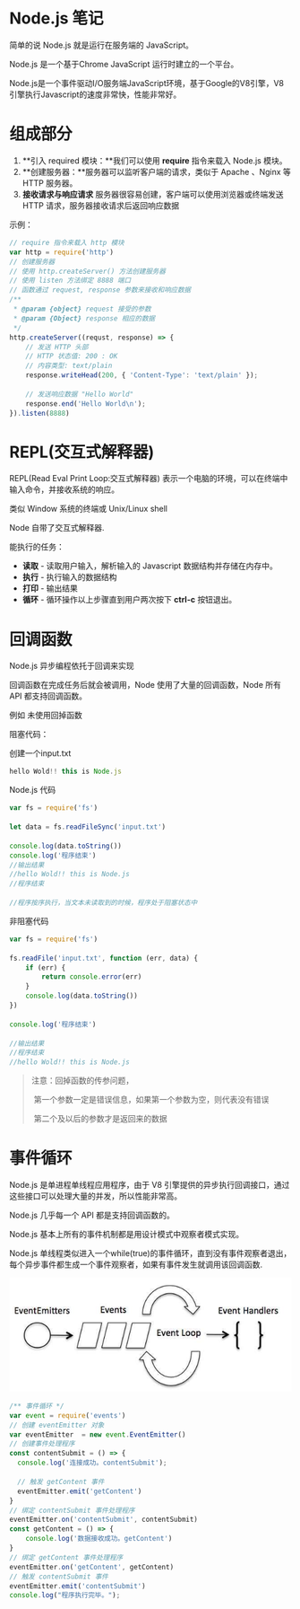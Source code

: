# Node.js 笔记

简单的说 Node.js 就是运行在服务端的 JavaScript。

Node.js 是一个基于Chrome JavaScript 运行时建立的一个平台。

Node.js是一个事件驱动I/O服务端JavaScript环境，基于Google的V8引擎，V8引擎执行Javascript的速度非常快，性能非常好。



# 组成部分

1. **引入 required 模块：**我们可以使用 **require** 指令来载入 Node.js 模块。
2. **创建服务器：**服务器可以监听客户端的请求，类似于 Apache 、Nginx 等 HTTP 服务器。
3. **接收请求与响应请求** 服务器很容易创建，客户端可以使用浏览器或终端发送 HTTP 请求，服务器接收请求后返回响应数据

示例：

```javascript
// require 指令来载入 http 模块
var http = require('http')
// 创建服务器
// 使用 http.createServer() 方法创建服务器
// 使用 listen 方法绑定 8888 端口
// 函数通过 request, response 参数来接收和响应数据
/**
 * @param {object} request 接受的参数
 * @param {Object} response 相应的数据
 */
http.createServer((requst, response) => {
    // 发送 HTTP 头部 
    // HTTP 状态值: 200 : OK
    // 内容类型: text/plain
    response.writeHead(200, { 'Content-Type': 'text/plain' });

    // 发送响应数据 "Hello World"
    response.end('Hello World\n');
}).listen(8888)
```



# REPL(交互式解释器)

REPL(Read Eval Print Loop:交互式解释器) 表示一个电脑的环境，可以在终端中输入命令，并接收系统的响应。

类似 Window 系统的终端或 Unix/Linux shell

Node 自带了交互式解释器.

能执行的任务：

- **读取** - 读取用户输入，解析输入的 Javascript 数据结构并存储在内存中。
- **执行** - 执行输入的数据结构
- **打印** - 输出结果
- **循环** - 循环操作以上步骤直到用户两次按下 **ctrl-c** 按钮退出。

# 回调函数

Node.js 异步编程依托于回调来实现

回调函数在完成任务后就会被调用，Node 使用了大量的回调函数，Node 所有 API 都支持回调函数。

例如 未使用回掉函数

阻塞代码：

创建一个input.txt

```js
hello Wold!! this is Node.js
```

Node.js 代码

```javascript
var fs = require('fs')

let data = fs.readFileSync('input.txt')

console.log(data.toString())
console.log('程序结束')
//输出结果 
//hello Wold!! this is Node.js
//程序结束

//程序按序执行，当文本未读取到的时候，程序处于阻塞状态中
```

非阻塞代码

```js
var fs = require('fs')

fs.readFile('input.txt', function (err, data) {
    if (err) {
        return console.error(err)
    }
    console.log(data.toString())
})

console.log('程序结束')

//输出结果
//程序结束
//hello Wold!! this is Node.js

```

> 注意：回掉函数的传参问题，
>
> ​	第一个参数一定是错误信息，如果第一个参数为空，则代表没有错误
>
> ​	第二个及以后的参数才是返回来的数据

# 事件循环

Node.js 是单进程单线程应用程序，由于 V8 引擎提供的异步执行回调接口，通过这些接口可以处理大量的并发，所以性能非常高。

Node.js 几乎每一个 API 都是支持回调函数的。

Node.js 基本上所有的事件机制都是用设计模式中观察者模式实现。

Node.js 单线程类似进入一个while(true)的事件循环，直到没有事件观察者退出，每个异步事件都生成一个事件观察者，如果有事件发生就调用该回调函数.

![img](1-创建服务器.assets/event_loop.jpg)

```js
/** 事件循环 */
var event = require('events')
// 创建 eventEmitter 对象
var eventEmitter  = new event.EventEmitter()
// 创建事件处理程序
const contentSubmit = () => {
  console.log('连接成功。contentSubmit');
  
  // 触发 getContent 事件 
  eventEmitter.emit('getContent')
}
// 绑定 contentSubmit 事件处理程序
eventEmitter.on('contentSubmit', contentSubmit)
const getContent = () => {
    console.log('数据接收成功。getContent')
}
// 绑定 getContent 事件处理程序
eventEmitter.on('getContent', getContent)
// 触发 contentSubmit 事件 
eventEmitter.emit('contentSubmit')
console.log("程序执行完毕。");
```

